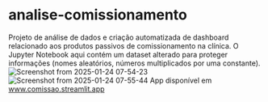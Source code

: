 # analise-comissionamento
Projeto de análise de dados e criação automatizada de dashboard relacionado aos produtos passivos de comissionamento na clínica.
O Jupyter Notebook aqui contém um dataset alterado para proteger informações (nomes aleatórios, números multiplicados por uma constante).
![Screenshot from 2025-01-24 07-54-23](https://github.com/user-attachments/assets/7c5be2c8-9e35-43f3-a888-33afddeb3482)
![Screenshot from 2025-01-24 07-55-44](https://github.com/user-attachments/assets/fe5fcc42-d6e6-4ae8-b4b8-977f9738a7fa)
App disponível em www.comissao.streamlit.app
